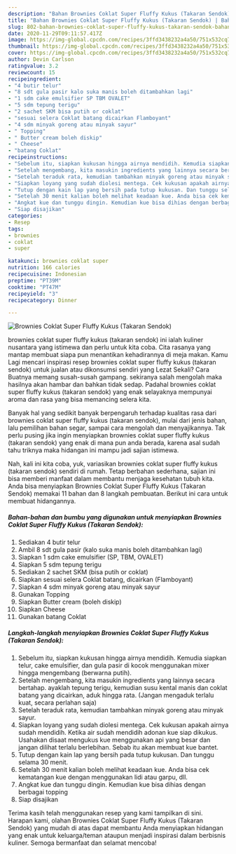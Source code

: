 ```yaml
---
description: "Bahan Brownies Coklat Super Fluffy Kukus (Takaran Sendok) | Bahan Membuat Brownies Coklat Super Fluffy Kukus (Takaran Sendok) Yang Enak Banget"
title: "Bahan Brownies Coklat Super Fluffy Kukus (Takaran Sendok) | Bahan Membuat Brownies Coklat Super Fluffy Kukus (Takaran Sendok) Yang Enak Banget"
slug: 802-bahan-brownies-coklat-super-fluffy-kukus-takaran-sendok-bahan-membuat-brownies-coklat-super-fluffy-kukus-takaran-sendok-yang-enak-banget
date: 2020-11-29T09:11:57.417Z
image: https://img-global.cpcdn.com/recipes/3ffd3438232a4a50/751x532cq70/brownies-coklat-super-fluffy-kukus-takaran-sendok-foto-resep-utama.jpg
thumbnail: https://img-global.cpcdn.com/recipes/3ffd3438232a4a50/751x532cq70/brownies-coklat-super-fluffy-kukus-takaran-sendok-foto-resep-utama.jpg
cover: https://img-global.cpcdn.com/recipes/3ffd3438232a4a50/751x532cq70/brownies-coklat-super-fluffy-kukus-takaran-sendok-foto-resep-utama.jpg
author: Devin Carlson
ratingvalue: 3.2
reviewcount: 15
recipeingredient:
- "4 butir telur"
- "8 sdt gula pasir kalo suka manis boleh ditambahkan lagi"
- "1 sdm cake emulsifier SP TBM OVALET"
- "5 sdm tepung terigu"
- "2 sachet SKM bisa putih or coklat"
- "sesuai selera Coklat batang dicairkan Flamboyant"
- "4 sdm minyak goreng atau minyak sayur"
- " Topping"
- " Butter cream boleh diskip"
- " Cheese"
- "batang Coklat"
recipeinstructions:
- "Sebelum itu, siapkan kukusan hingga airnya mendidih. Kemudia siapkan telur, cake emulsifier, dan gula pasir di kocok menggunakan mixer hingga mengembang (berwarna putih)."
- "Setelah mengembang, kita masukin ingredients yang lainnya secara bertahap. ayaklah tepung terigu, kemudian susu kental manis dan coklat batang yang dicairkan, aduk hingga rata. (Jangan mengaduk terlalu kuat, secara perlahan saja)"
- "Setelah teraduk rata, kemudian tambahkan minyak goreng atau minyak sayur."
- "Siapkan loyang yang sudah diolesi mentega. Cek kukusan apakah airnya sudah mendidih. Ketika air sudah mendidih adonan kue siap dikukus. Usahakan disaat mengukus kue menggunakan api yang besar dan jangan dilihat terlalu berlebihan. Sebab itu akan membuat kue bantet."
- "Tutup dengan kain lap yang bersih pada tutup kukusan. Dan tunggu selama 30 menit."
- "Setelah 30 menit kalian boleh melihat keadaan kue. Anda bisa cek kematangan kue dengan menggunakan lidi atau garpu, dll."
- "Angkat kue dan tunggu dingin. Kemudian kue bisa dihias dengan berbagai topping"
- "Siap disajikan"
categories:
- Resep
tags:
- brownies
- coklat
- super

katakunci: brownies coklat super 
nutrition: 166 calories
recipecuisine: Indonesian
preptime: "PT39M"
cooktime: "PT47M"
recipeyield: "3"
recipecategory: Dinner

---
```



![Brownies Coklat Super Fluffy Kukus (Takaran Sendok)](https://img-global.cpcdn.com/recipes/3ffd3438232a4a50/751x532cq70/brownies-coklat-super-fluffy-kukus-takaran-sendok-foto-resep-utama.jpg)


brownies coklat super fluffy kukus (takaran sendok) ini ialah kuliner nusantara yang istimewa dan perlu untuk kita coba. Cita rasanya yang mantap membuat siapa pun menantikan kehadirannya di meja makan.
Kamu Lagi mencari inspirasi resep brownies coklat super fluffy kukus (takaran sendok) untuk jualan atau dikonsumsi sendiri yang Lezat Sekali? Cara Buatnya memang susah-susah gampang. sekiranya salah mengolah maka hasilnya akan hambar dan bahkan tidak sedap. Padahal brownies coklat super fluffy kukus (takaran sendok) yang enak selayaknya mempunyai aroma dan rasa yang bisa memancing selera kita.

Banyak hal yang sedikit banyak berpengaruh terhadap kualitas rasa dari brownies coklat super fluffy kukus (takaran sendok), mulai dari jenis bahan, lalu pemilihan bahan segar, sampai cara mengolah dan menyajikannya. Tak perlu pusing jika ingin menyiapkan brownies coklat super fluffy kukus (takaran sendok) yang enak di mana pun anda berada, karena asal sudah tahu triknya maka hidangan ini mampu jadi sajian istimewa.




Nah, kali ini kita coba, yuk, variasikan brownies coklat super fluffy kukus (takaran sendok) sendiri di rumah. Tetap berbahan sederhana, sajian ini bisa memberi manfaat dalam membantu menjaga kesehatan tubuh kita. Anda bisa menyiapkan Brownies Coklat Super Fluffy Kukus (Takaran Sendok) memakai 11 bahan dan 8 langkah pembuatan. Berikut ini cara untuk membuat hidangannya.

<!--inarticleads1-->

##### Bahan-bahan dan bumbu yang digunakan untuk menyiapkan Brownies Coklat Super Fluffy Kukus (Takaran Sendok):

1. Sediakan 4 butir telur
1. Ambil 8 sdt gula pasir (kalo suka manis boleh ditambahkan lagi)
1. Siapkan 1 sdm cake emulsifier (SP, TBM, OVALET)
1. Siapkan 5 sdm tepung terigu
1. Sediakan 2 sachet SKM (bisa putih or coklat)
1. Siapkan sesuai selera Coklat batang, dicairkan (Flamboyant)
1. Siapkan 4 sdm minyak goreng atau minyak sayur
1. Gunakan  Topping
1. Siapkan  Butter cream (boleh diskip)
1. Siapkan  Cheese
1. Gunakan batang Coklat




<!--inarticleads2-->

##### Langkah-langkah menyiapkan Brownies Coklat Super Fluffy Kukus (Takaran Sendok):

1. Sebelum itu, siapkan kukusan hingga airnya mendidih. Kemudia siapkan telur, cake emulsifier, dan gula pasir di kocok menggunakan mixer hingga mengembang (berwarna putih).
1. Setelah mengembang, kita masukin ingredients yang lainnya secara bertahap. ayaklah tepung terigu, kemudian susu kental manis dan coklat batang yang dicairkan, aduk hingga rata. (Jangan mengaduk terlalu kuat, secara perlahan saja)
1. Setelah teraduk rata, kemudian tambahkan minyak goreng atau minyak sayur.
1. Siapkan loyang yang sudah diolesi mentega. Cek kukusan apakah airnya sudah mendidih. Ketika air sudah mendidih adonan kue siap dikukus. Usahakan disaat mengukus kue menggunakan api yang besar dan jangan dilihat terlalu berlebihan. Sebab itu akan membuat kue bantet.
1. Tutup dengan kain lap yang bersih pada tutup kukusan. Dan tunggu selama 30 menit.
1. Setelah 30 menit kalian boleh melihat keadaan kue. Anda bisa cek kematangan kue dengan menggunakan lidi atau garpu, dll.
1. Angkat kue dan tunggu dingin. Kemudian kue bisa dihias dengan berbagai topping
1. Siap disajikan




Terima kasih telah menggunakan resep yang kami tampilkan di sini. Harapan kami, olahan Brownies Coklat Super Fluffy Kukus (Takaran Sendok) yang mudah di atas dapat membantu Anda menyiapkan hidangan yang enak untuk keluarga/teman ataupun menjadi inspirasi dalam berbisnis kuliner. Semoga bermanfaat dan selamat mencoba!
